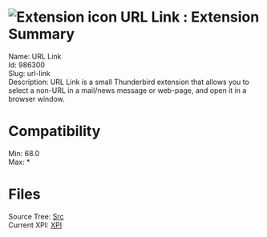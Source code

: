 # ![Extension icon](https://addons.thunderbird.net/user-media/addon_icons/986/986300-64.png?modified=3c8e4fc9) URL Link : Extension Summary

Name: URL Link  
Id: 986300  
Slug: url-link  
Description: URL Link is a small Thunderbird extension that allows you to select a non-URL in a mail/news message or web-page, and open it in a browser window.
  

# Compatibility
Min: 68.0  
Max: *  

# Files

Source Tree: [Src](C:/Dev/Thunderbird/ThunderKdB/xall/x68/986300-url-link/src)  
Current XPI: [XPI](C:/Dev/Thunderbird/ThunderKdB/xall/x68/986300-url-link/xpi)  




